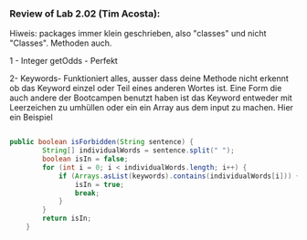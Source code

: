 ### Review of Lab 2.02 (Tim Acosta):

Hiweis: packages immer klein geschrieben, also "classes" und nicht "Classes". Methoden auch.

1 - Integer getOdds - Perfekt

2- Keywords- Funktioniert alles, ausser dass deine Methode nicht erkennt ob das Keyword einzel oder Teil eines anderen Wortes ist.
Eine Form die auch andere der Bootcampen benutzt haben ist das Keyword entweder mit Leerzeichen zu umhüllen oder ein ein Array aus dem input zu machen. Hier ein Beispiel

 ```java
 
 public boolean isForbidden(String sentence) {
         String[] individualWords = sentence.split(" ");
         boolean isIn = false;
         for (int i = 0; i < individualWords.length; i++) {
             if (Arrays.asList(keywords).contains(individualWords[i])) {
                 isIn = true;
                 break;
             }
         }
         return isIn;
     }

 ```

